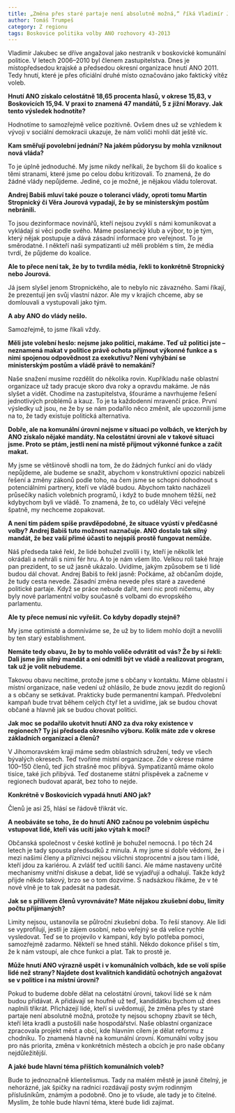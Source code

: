 ```yaml
---
title: „Změna přes staré partaje není absolutně možná,“ říká Vladimír Jakubec z ANO 2011
author: Tomáš Trumpeš
category: Z regionu
tags: Boskovice politika volby ANO rozhovory 43-2013
---
```


Vladimír Jakubec se dříve angažoval jako nestraník v boskovické komunální politice. V letech 2006–2010 byl členem zastupitelstva. Dnes je místopředsedou krajské a předsedou okresní organizace hnutí ANO 2011. Tedy hnutí, které je přes oficiální druhé místo označováno jako faktický vítěz voleb. 

**Hnutí ANO získalo celostátně 18,65 procenta hlasů, v okrese 15,83, v Boskovicích 15,94. V praxi to znamená 47 mandátů, 5 z jižní Moravy. Jak tento výsledek hodnotíte?**

Hodnotíme to samozřejmě velice pozitivně. Ovšem dnes už se vzhledem k vývoji v sociální demokracii ukazuje, že nám voliči mohli dát ještě víc. 
    
**Kam směřují povolební jednání? Na jakém půdorysu by mohla vzniknout nová vláda?**

To je úplně jednoduché. My jsme nikdy neříkali, že bychom šli do koalice s těmi stranami, které jsme po celou dobu kritizovali. To znamená, že do žádné vlády nepůjdeme. Jediné, co je možné, je nějakou vládu tolerovat. 
    
**Andrej Babiš mluví také pouze o toleranci vlády, oproti tomu Martin Stropnický či Věra Jourová vypadají, že by se ministerským postům nebránili.**

To jsou dezinformace novinářů, kteří nejsou zvyklí s námi komunikovat a vykládají si věci podle svého. Máme poslanecký klub a výbor, to je tým, který nějak postupuje a dává zásadní informace pro veřejnost. To je směrodatné. I někteří naši sympatizanti už měli problém s tím, že média tvrdí, že půjdeme do koalice. 
    
**Ale to přece není tak, že by to tvrdila média, řekli to konkrétně Stropnický nebo Jourová.**

Já jsem slyšel jenom Stropnického, ale to nebylo nic závazného. Sami říkají, že prezentují jen svůj vlastní názor. Ale my v krajích chceme, aby se domlouvali a vystupovali jako tým. 
    
**A aby ANO do vlády nešlo.**

Samozřejmě, to jsme říkali vždy. 
    
**Měli jste volební heslo: nejsme jako politici, makáme. Teď už politici jste – neznamená makat v politice právě ochota přijmout výkonné funkce a s nimi spojenou odpovědnost za exekutivu? Není vyhýbání se ministerským postům a vládě právě to nemakání?**

Naše snažení musíme rozdělit do několika rovin. Kupříkladu naše oblastní organizace už tady pracuje skoro dva roky a opravdu makáme. Je nás slyšet a vidět. Chodíme na zastupitelstva, šťouráme a navrhujeme řešení jednotlivých problémů a kauz. To je ta každodenní mravenčí práce. První výsledky už jsou, ne že by se nám podařilo něco změnit, ale upozornili jsme na to, že tady existuje politická alternativa. 
    
**Dobře, ale na komunální úrovni nejsme v situaci po volbách, ve kterých by ANO získalo nějaké mandáty. Na celostátní úrovni ale v takové situaci jsme. Proto se ptám, jestli není na místě přijmout výkonné funkce a začít makat.**

My jsme se většinově shodli na tom, že do žádných funkcí ani do vlády nepůjdeme, ale budeme se snažit, abychom v konstruktivní opozici nabízeli řešení a změny zákonů podle toho, na čem jsme se schopni dohodnout s potenciálními partnery, kteří ve vládě budou. Abychom takto nacházeli průsečíky našich volebních programů, i když to bude mnohem těžší, než kdybychom byli ve vládě. To znamená, že to, co udělaly Věci veřejné špatně, my nechceme zopakovat. 
    
**A není tím pádem spíše pravděpodobné, že situace vyústí v předčasné volby? Andrej Babiš tuto možnost naznačuje. ANO dostalo tak silný mandát, že bez vaší přímé účasti to nejspíš prostě fungovat nemůže.**

Náš předseda také řekl, že lidé bohužel zvolili i ty, kteří je několik let okrádali a nehráli s nimi fér hru. A to je nám všem líto. Velkou roli také hraje pan prezident, to se už jasně ukázalo. Uvidíme, jakým způsobem se ti lidé budou dál chovat. Andrej Babiš to řekl jasně: Počkáme, až občanům dojde, že tudy cesta nevede. Zásadní změna nevede přes staré a zavedené politické partaje. Když se práce nebude dařit, není nic proti ničemu, aby byly nové parlamentní volby současně s volbami do evropského parlamentu. 
    
**Ale ty přece nemusí nic vyřešit. Co kdyby dopadly stejně?**

My jsme optimisté a domníváme se, že už by to lidem mohlo dojít a nevolili by ten starý establishment. 
    
**Nemáte tedy obavu, že by to mohlo voliče odvrátit od vás? Že by si řekli: Dali jsme jim silný mandát a oni odmítli být ve vládě a realizovat program, tak už je volit nebudeme.**

Takovou obavu necítíme, protože jsme s občany v kontaktu. Máme oblastní i místní organizace, naše vedení už ohlásilo, že bude znovu jezdit do regionů a s občany se setkávat. Prakticky bude permanentní kampaň. Předvolební kampaň bude trvat během celých čtyř let a uvidíme, jak se budou chovat občané a hlavně jak se budou chovat politici. 
    
**Jak moc se podařilo ukotvit hnutí ANO za dva roky existence v regionech? Ty jsi předseda okresního výboru. Kolik máte zde v okrese základních organizací a členů?**

V Jihomoravském kraji máme sedm oblastních sdružení, tedy ve všech bývalých okresech. Teď tvoříme místní organizace. Zde v okrese máme 100–150 členů, teď jich strašně moc přibývá. Sympatizantů máme okolo tisíce, také jich přibývá. Teď dostaneme státní příspěvek a začneme v regionech budovat aparát, bez toho to nejde. 

**Konkrétně v Boskovicích vypadá hnutí ANO jak?**

Členů je asi 25, hlásí se řádově třikrát víc. 
    
**A neobáváte se toho, že do hnutí ANO začnou po volebním úspěchu vstupovat lidé, kteří vás ucítí jako výtah k moci?**

Občanská společnost v české kotlině je bohužel nemocná. I po těch 24 letech je tady spousta předsudků z minula. A my jsme si dobře vědomi, že i mezi našimi členy a příznivci nejsou všichni stoprocentní a jsou tam i lidé, kteří jdou za kariérou. A zvlášť teď ucítili šanci. Ale máme nastaveny určité mechanismy vnitřní diskuse a debat, lidé se vyjadřují a odhalují. Takže když přijde někdo takový, brzo se o tom dozvíme. S nadsázkou říkáme, že v té nové vlně je to tak padesát na padesát. 
    
**Jak se s přílivem členů vyrovnáváte? Máte nějakou zkušební dobu, limity počtu přijímaných?**

Limity nejsou, ustanovila se půlroční zkušební doba. To řeší stanovy. Ale lidi se vyprofilují, jestli je zájem osobní, nebo veřejný se dá velice rychle vysledovat. Teď se to projevilo v kampani, kdy bylo potřeba pomoci, samozřejmě zadarmo. Někteří se hned stáhli. Někdo dokonce přišel s tím, že k nám vstoupí, ale chce funkci a plat. Tak to prostě je. 
    
**Může hnutí ANO výrazně uspět i v komunálních volbách, kde se volí spíše lidé než strany? Najdete dost kvalitních kandidátů ochotných angažovat se v politice i na místní úrovni?**

Pokud to budeme dobře dělat na celostátní úrovni, takoví lidé se k nám budou přidávat. A přidávají se houfně už teď, kandidátku bychom už dnes naplnili třikrát. Přicházejí lidé, kteří si uvědomují, že změna přes ty staré partaje není absolutně možná, protože ty nejsou schopny zbavit se těch, kteří léta kradli a pustošili naše hospodářství. Naše oblastní organizace zpracovala projekt měst a obcí, kde hlavním cílem je dělat reformu z chodníku. To znamená hlavně na komunální úrovni. Komunální volby jsou pro nás priorita, změna v konkrétních městech a obcích je pro naše občany nejdůležitější. 
    
**A jaké bude hlavní téma příštích komunálních voleb?**

Bude to jednoznačně klientelismus. Tady na malém městě je jasně čitelný, je nehorázné, jak špičky na radnici rozdávají posty svým rodinným příslušníkům, známým a podobně. Ono je to všude, ale tady je to čitelné. Myslím, že tohle bude hlavní téma, které bude lidi zajímat.